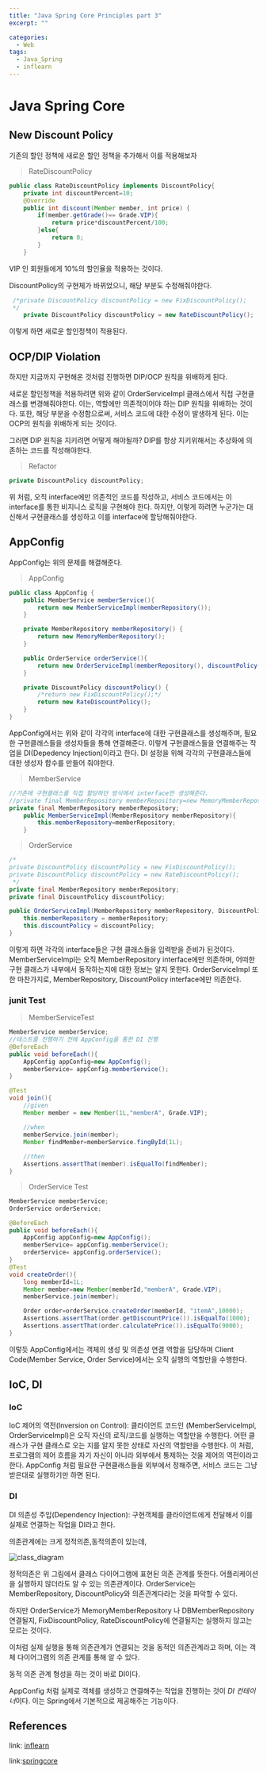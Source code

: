 ```yaml
---
title: "Java Spring Core Principles part 3"
excerpt: ""

categories:
  - Web
tags:
  - Java_Spring
  - inflearn
---
```

# Java Spring Core 

## New Discount Policy
기존의 할인 정책에 새로운 할인 정책을 추가해서 이를 적용해보자

>RateDiscountPolicy

```java
public class RateDiscountPolicy implements DiscountPolicy{
    private int discountPercent=10;
    @Override
    public int discount(Member member, int price) {
        if(member.getGrade()== Grade.VIP){
            return price*discountPercent/100;
        }else{
            return 0;
        }
    }
```
VIP 인 회원들에게 10%의 할인율을 적용하는 것이다.

DiscountPolicy의 구현체가 바뀌었으니, 해당 부분도 수정해줘야한다.

```java
 /*private DiscountPolicy discountPolicy = new FixDiscountPolicy();
 */
    private DiscountPolicy discountPolicy = new RateDiscountPolicy();
```
이렇게 하면 새로운 할인정책이 적용된다.

## OCP/DIP Violation
하지만 지금까지 구현해온 것처럼 진행하면 DIP/OCP 원칙을 위배하게 된다.

새로운 할인정책을 적용하려면 위와 같이 OrderServiceImpl 클래스에서 직접 구현클래스를 변경해줘야한다. 이는, 역할에만 의존적이어야 하는 DIP 원칙을 위배하는 것이다. 또한, 해당 부분을 수정함으로써, 서비스 코드에 대한 수정이 발생하게 된다. 이는 OCP의 원칙을 위배하게 되는 것이다.

그러면 DIP 원칙을 지키려면 어떻게 해야될까?
DIP를 항상 지키위해서는 추상화에 의존하는 코드를 작성해야한다.

> Refactor

```java
private DiscountPolicy discountPolicy;
```
위 처럼, 오직 interface에만 의존적인 코드를 작성하고, 서비스 코드에서는 이 interface를 통한 비지니스 로직을 구현해야 한다. 하지만, 이렇게 하려면 누군가는 대신해서 구현클래스를 생성하고 이를 interface에 할당해줘야한다. 

## AppConfig
AppConfig는 위의 문제를 해결해준다.

>AppConfig
```java
public class AppConfig {
    public MemberService memberService(){
        return new MemberServiceImpl(memberRepository());
    }

    private MemberRepository memberRepository() {
        return new MemoryMemberRepository();
    }

    public OrderService orderService(){
        return new OrderServiceImpl(memberRepository(), discountPolicy());
    }

    private DiscountPolicy discountPolicy() {
        /*return new FixDiscountPolicy();*/
        return new RateDiscountPolicy();
    }
}

```

AppConfig에서는 위와 같이 각각의 interface에 대한 구현클래스를 생성해주며, 필요한 구현클래스들을 생성자들을 통해 연결해준다. 이렇게 구현클래스들을 연결해주는 작업을 DI(Depedency Injection)이라고 한다. DI 설정을 위해 각각의 구현클래스들에 대한 생성자 함수를 만들어 줘야한다.

>MemberService

```java
//기존에 구현클래스를 직접 할당하던 방식에서 interface만 생성해준다.
//private final MemberRepository memberRepository=new MemoryMemberRepository();
private final MemberRepository memberRepository;
    public MemberServiceImpl(MemberRepository memberRepository){
        this.memberRepository=memberRepository;
    }
```

>OrderService

```java
/*
private DiscountPolicy discountPolicy = new FixDiscountPolicy();
private DiscountPolicy discountPolicy = new RateDiscountPolicy();
 */
private final MemberRepository memberRepository;
private final DiscountPolicy discountPolicy;

public OrderServiceImpl(MemberRepository memberRepository, DiscountPolicy discountPolicy) {
    this.memberRepository = memberRepository;
    this.discountPolicy = discountPolicy;
}
```
이렇게 하면 각각의 interface들은 구현 클래스들을 입력받을 준비가 된것이다.
MemberServiceImpl는 오직 MemberRepository interface에만 의존하며, 어떠한 구현 클래스가 내부에서 동작하는지에 대한 정보는 알지 못한다.
OrderServiceImpl 또한 마찬가지로, MemberRepository, DiscountPolicy interface에만 의존한다.

### junit Test

> MemberServiceTest

```java
MemberService memberService;
//테스트를 진행하기 전에 AppConfig을 통한 DI 진행
@BeforeEach
public void beforeEach(){
    AppConfig appConfig=new AppConfig();
    memberService= appConfig.memberService();
}

@Test
void join(){
    //given
    Member member = new Member(1L,"memberA", Grade.VIP);

    //when
    memberService.join(member);
    Member findMember=memberService.fingById(1L);
    
    //then
    Assertions.assertThat(member).isEqualTo(findMember);
}
```
> OrderService Test

```java
MemberService memberService;
OrderService orderService;

@BeforeEach
public void beforeEach(){
    AppConfig appConfig=new AppConfig();
    memberService= appConfig.memberService();
    orderService= appConfig.orderService();
}
@Test
void createOrder(){
    long memberId=1L;
    Member member=new Member(memberId,"memberA", Grade.VIP);
    memberService.join(member);

    Order order=orderService.createOrder(memberId, "itemA",10000);
    Assertions.assertThat(order.getDiscountPrice()).isEqualTo(1000);
    Assertions.assertThat(order.calculatePrice()).isEqualTo(9000);
}
```
이렇듯 AppConfig에서는 객체의 생성 및 의존성 연결 역할을 담당하며 Client Code(Member Service, Order Service)에서는 오직 실행의 역할만을 수행한다.

## IoC, DI
### IoC
IoC 제어의 역전(Inversion on Control): 클라이언트 코드인 (MemberServiceImpl, OrderServiceImpl)은 오직 자신의 로직/코드를 실행하는 역할만을 수행한다. 어떤 클래스가 구현 클래스로 오는 지를 알지 못한 상태로 자신의 역할만을 수행한다. 이 처럼, 프로그램의 제어 흐름을 자기 자신이 아니라 외부에서 통제하는 것을 제어의 역전이라고 한다. AppConfig 처럼 필요한 구현클래스들을 외부에서 정해주면, 서비스 코드는 그냥 받은대로 실행하기만 하면 된다.
### DI
DI 의존성 주입(Dependency Injection): 구현객체를 클라이언트에게 전달해서 이를 실제로 연결하는 작업을 DI라고 한다.

의존관계에는 크게 정적의존,동적의존이 있는데,

![class_diagram](/assets/images/jsf/order_domain2.png)

정적의존은 위 그림에서 클래스 다이어그램에 표현된 의존 관계를 뜻한다. 어플리케이션을 실행하지 않더라도 알 수 있는 의존관계이다. OrderService는 MemberRepository, DiscountPolicy와 의존관계다라는 것을 파악할 수 있다.

하지만 OrderService가 MemoryMemberRepository 나 DBMemberRepository 연결될지, FixDiscountPolicy, RateDiscountPolicy에 연결될지는 실행하지 않고는 모르는 것이다.

이처럼 실제 실행을 통해 의존관계가 연결되는 것을 동적인 의존관계라고 하며, 이는 객체 다이어그램의 의존 관계를 통해 알 수 있다.

동적 의존 관계 형성을 하는 것이 바로 DI이다. 

AppConfig 처럼 실제로 객체를 생성하고 연결해주는 작업을 진행하는 것이 *DI 컨테이너*이다. 이는 Spring에서 기본적으로 제공해주는 기능이다.

## References
link: [inflearn](https://www.inflearn.com/roadmaps/373)

link:[springcore](https://www.inflearn.com/course/%EC%8A%A4%ED%94%84%EB%A7%81-%ED%95%B5%EC%8B%AC-%EC%9B%90%EB%A6%AC-%EA%B8%B0%EB%B3%B8%ED%8E%B8/)

